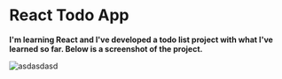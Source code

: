 # React Todo App

**I'm learning React and I've developed a todo list project with what I've learned so far.
Below is a screenshot of the project.**

![asdasdasd](https://github.com/Kaantk/React-Todo-App/assets/96573996/fefb9afd-2d67-4bc7-91ea-065d8f3ef675)
